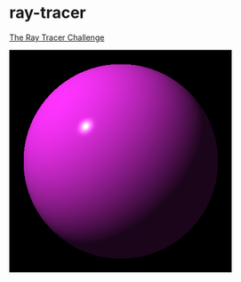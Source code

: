 # ray-tracer
[The Ray Tracer Challenge](https://pragprog.com/book/jbtracer/the-ray-tracer-challenge)

![My first image with Phong lighting](https://github.com/fremag/ray-tracer/blob/master/sphere.png)
